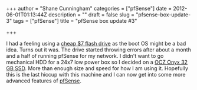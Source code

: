 +++
author = "Shane Cunningham"
categories = ["pfSense"]
date = 2012-06-01T01:13:44Z
description = ""
draft = false
slug = "pfsense-box-update-3"
tags = ["pfSense"]
title = "pfSense box update #3"

+++


I had a feeling using a <a href="http://www.newegg.com/Product/Product.aspx?Item=N82E16820239005">cheap $7 flash drive</a> as the boot OS might be a bad idea. Turns out it was. The drive started throwing errors after about a month and a half of running pfSense for my network. I didn't want to go mechanical HDD for a 24x7 low power box so I decided on a <a href="http://www.newegg.com/Product/Product.aspx?Item=N82E16820227510">OCZ Onyx 32 GB SSD</a>. More than enough size and speed for how I am using it. Hopefully this is the last hiccup with this machine and I can now get into some more advanced features of <a href="http://www.pfsense.org/">pfSense</a>.